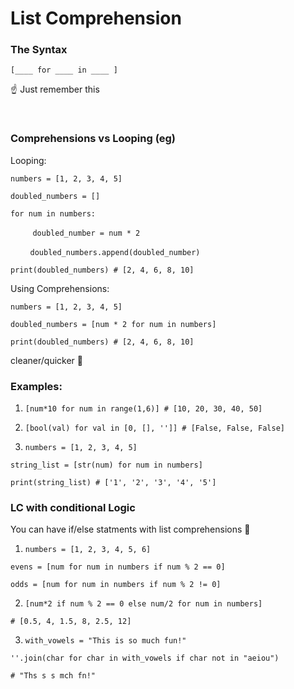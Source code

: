 # List Comprehension


### The Syntax

`[____ for ____ in ____ ]`

☝ Just remember this

<br>

### Comprehensions vs Looping (eg)
Looping:

`numbers = [1, 2, 3, 4, 5]`

`doubled_numbers = []`

`for num in numbers:`

&nbsp;&nbsp;&nbsp;&nbsp;&nbsp;&nbsp;&nbsp;&nbsp; `doubled_number = num * 2`

&nbsp;&nbsp;&nbsp;&nbsp;&nbsp;&nbsp;&nbsp;&nbsp;`doubled_numbers.append(doubled_number)`

`print(doubled_numbers) # [2, 4, 6, 8, 10]`

Using Comprehensions:

`numbers = [1, 2, 3, 4, 5]`

`doubled_numbers = [num * 2 for num in numbers]`

`print(doubled_numbers) # [2, 4, 6, 8, 10]`

cleaner/quicker 🙌


### Examples:

1. `[num*10 for num in range(1,6)] # [10, 20, 30, 40, 50]`

2. `[bool(val) for val in [0, [], '']] # [False, False, False]`

3. `numbers = [1, 2, 3, 4, 5]`

`string_list = [str(num) for num in numbers]`

`print(string_list) # ['1', '2', '3', '4', '5']`


### LC with conditional Logic

You can have if/else statments with list comprehensions 🙌

1. `numbers = [1, 2, 3, 4, 5, 6]`

`evens = [num for num in numbers if num % 2 == 0]`

`odds = [num for num in numbers if num % 2 != 0]`


2. `[num*2 if num % 2 == 0 else num/2 for num in numbers] `

`# [0.5, 4, 1.5, 8, 2.5, 12]`


3. `with_vowels = "This is so much fun!" `

`''.join(char for char in with_vowels if char not in "aeiou")`

`# "Ths s s mch fn!" `

